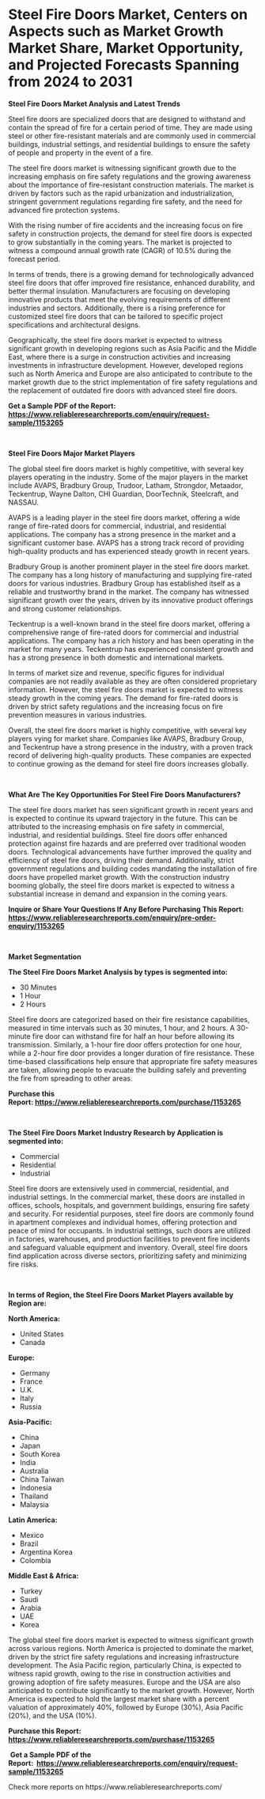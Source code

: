 <p><h1>Steel Fire Doors Market, Centers on Aspects such as Market Growth Market Share, Market Opportunity, and Projected Forecasts Spanning from 2024 to 2031</h1></p><p><strong>Steel Fire Doors Market Analysis and Latest Trends</strong></p>
<p><p>Steel fire doors are specialized doors that are designed to withstand and contain the spread of fire for a certain period of time. They are made using steel or other fire-resistant materials and are commonly used in commercial buildings, industrial settings, and residential buildings to ensure the safety of people and property in the event of a fire.</p><p>The steel fire doors market is witnessing significant growth due to the increasing emphasis on fire safety regulations and the growing awareness about the importance of fire-resistant construction materials. The market is driven by factors such as the rapid urbanization and industrialization, stringent government regulations regarding fire safety, and the need for advanced fire protection systems.</p><p>With the rising number of fire accidents and the increasing focus on fire safety in construction projects, the demand for steel fire doors is expected to grow substantially in the coming years. The market is projected to witness a compound annual growth rate (CAGR) of 10.5% during the forecast period.</p><p>In terms of trends, there is a growing demand for technologically advanced steel fire doors that offer improved fire resistance, enhanced durability, and better thermal insulation. Manufacturers are focusing on developing innovative products that meet the evolving requirements of different industries and sectors. Additionally, there is a rising preference for customized steel fire doors that can be tailored to specific project specifications and architectural designs.</p><p>Geographically, the steel fire doors market is expected to witness significant growth in developing regions such as Asia Pacific and the Middle East, where there is a surge in construction activities and increasing investments in infrastructure development. However, developed regions such as North America and Europe are also anticipated to contribute to the market growth due to the strict implementation of fire safety regulations and the replacement of outdated fire doors with advanced steel fire doors.</p></p>
<p><strong>Get a Sample PDF of the Report:&nbsp; <a href="https://www.reliableresearchreports.com/enquiry/request-sample/1153265">https://www.reliableresearchreports.com/enquiry/request-sample/1153265</a></strong></p>
<p>&nbsp;</p>
<p><strong>Steel Fire Doors Major Market Players</strong></p>
<p><p>The global steel fire doors market is highly competitive, with several key players operating in the industry. Some of the major players in the market include AVAPS, Bradbury Group, Trudoor, Latham, Strongdor, Metaador, Teckentrup, Wayne Dalton, CHI Guardian, DoorTechnik, Steelcraft, and NASSAU.</p><p>AVAPS is a leading player in the steel fire doors market, offering a wide range of fire-rated doors for commercial, industrial, and residential applications. The company has a strong presence in the market and a significant customer base. AVAPS has a strong track record of providing high-quality products and has experienced steady growth in recent years.</p><p>Bradbury Group is another prominent player in the steel fire doors market. The company has a long history of manufacturing and supplying fire-rated doors for various industries. Bradbury Group has established itself as a reliable and trustworthy brand in the market. The company has witnessed significant growth over the years, driven by its innovative product offerings and strong customer relationships.</p><p>Teckentrup is a well-known brand in the steel fire doors market, offering a comprehensive range of fire-rated doors for commercial and industrial applications. The company has a rich history and has been operating in the market for many years. Teckentrup has experienced consistent growth and has a strong presence in both domestic and international markets.</p><p>In terms of market size and revenue, specific figures for individual companies are not readily available as they are often considered proprietary information. However, the steel fire doors market is expected to witness steady growth in the coming years. The demand for fire-rated doors is driven by strict safety regulations and the increasing focus on fire prevention measures in various industries.</p><p>Overall, the steel fire doors market is highly competitive, with several key players vying for market share. Companies like AVAPS, Bradbury Group, and Teckentrup have a strong presence in the industry, with a proven track record of delivering high-quality products. These companies are expected to continue growing as the demand for steel fire doors increases globally.</p></p>
<p>&nbsp;</p>
<p><strong>What Are The Key Opportunities For Steel Fire Doors Manufacturers?</strong></p>
<p><p>The steel fire doors market has seen significant growth in recent years and is expected to continue its upward trajectory in the future. This can be attributed to the increasing emphasis on fire safety in commercial, industrial, and residential buildings. Steel fire doors offer enhanced protection against fire hazards and are preferred over traditional wooden doors. Technological advancements have further improved the quality and efficiency of steel fire doors, driving their demand. Additionally, strict government regulations and building codes mandating the installation of fire doors have propelled market growth. With the construction industry booming globally, the steel fire doors market is expected to witness a substantial increase in demand and expansion in the coming years.</p></p>
<p><strong>Inquire or Share Your Questions If Any Before Purchasing This Report: <a href="https://www.reliableresearchreports.com/enquiry/pre-order-enquiry/1153265">https://www.reliableresearchreports.com/enquiry/pre-order-enquiry/1153265</a></strong></p>
<p>&nbsp;</p>
<p><strong>Market Segmentation</strong></p>
<p><strong>The Steel Fire Doors Market Analysis by types is segmented into:</strong></p>
<p><ul><li>30 Minutes</li><li>1 Hour</li><li>2 Hours</li></ul></p>
<p><p>Steel fire doors are categorized based on their fire resistance capabilities, measured in time intervals such as 30 minutes, 1 hour, and 2 hours. A 30-minute fire door can withstand fire for half an hour before allowing its transmission. Similarly, a 1-hour fire door offers protection for one hour, while a 2-hour fire door provides a longer duration of fire resistance. These time-based classifications help ensure that appropriate fire safety measures are taken, allowing people to evacuate the building safely and preventing the fire from spreading to other areas.</p></p>
<p><strong>Purchase this Report:&nbsp;<a href="https://www.reliableresearchreports.com/purchase/1153265">https://www.reliableresearchreports.com/purchase/1153265</a></strong></p>
<p>&nbsp;</p>
<p><strong>The Steel Fire Doors Market Industry Research by Application is segmented into:</strong></p>
<p><ul><li>Commercial</li><li>Residential</li><li>Industrial</li></ul></p>
<p><p>Steel fire doors are extensively used in commercial, residential, and industrial settings. In the commercial market, these doors are installed in offices, schools, hospitals, and government buildings, ensuring fire safety and security. For residential purposes, steel fire doors are commonly found in apartment complexes and individual homes, offering protection and peace of mind for occupants. In industrial settings, such doors are utilized in factories, warehouses, and production facilities to prevent fire incidents and safeguard valuable equipment and inventory. Overall, steel fire doors find application across diverse sectors, prioritizing safety and minimizing fire risks.</p></p>
<p>&nbsp;</p>
<p><strong>In terms of Region, the Steel Fire Doors Market Players available by Region are:</strong></p>
<p>
    <p> <strong> North America: </strong>
        <ul>
            <li>United States</li>
            <li>Canada</li>
        </ul>
        </p> 
    <p> <strong> Europe: </strong>
        <ul>
            <li>Germany</li>
            <li>France</li>
            <li>U.K.</li>
            <li>Italy</li>
            <li>Russia</li>
        </ul>
        </p> 
    <p> <strong> Asia-Pacific: </strong>
        <ul>
            <li>China</li>
            <li>Japan</li>
            <li>South Korea</li>
            <li>India</li>
            <li>Australia</li>
            <li>China Taiwan</li>
            <li>Indonesia</li>
            <li>Thailand</li>
            <li>Malaysia</li>
        </ul>
        </p> 
    <p> <strong> Latin America: </strong>
        <ul>
            <li>Mexico</li>
            <li>Brazil</li>
            <li>Argentina Korea</li>
            <li>Colombia</li>
        </ul>
        </p> 
    <p> <strong> Middle East & Africa: </strong>
        <ul>
            <li>Turkey</li>
            <li>Saudi</li>
            <li>Arabia</li>
            <li>UAE</li>
            <li>Korea</li>
        </ul>
    </p>
    </p>
<p><p>The global steel fire doors market is expected to witness significant growth across various regions. North America is projected to dominate the market, driven by the strict fire safety regulations and increasing infrastructure development. The Asia Pacific region, particularly China, is expected to witness rapid growth, owing to the rise in construction activities and growing adoption of fire safety measures. Europe and the USA are also anticipated to contribute significantly to the market growth. However, North America is expected to hold the largest market share with a percent valuation of approximately 40%, followed by Europe (30%), Asia Pacific (20%), and the USA (10%).</p></p>
<p><strong>Purchase this Report: <a href="https://www.reliableresearchreports.com/purchase/1153265">https://www.reliableresearchreports.com/purchase/1153265</a></strong></p>
<p>&nbsp;<strong>Get a Sample PDF of the Report:&nbsp;&nbsp;<a href="https://www.reliableresearchreports.com/enquiry/request-sample/1153265">https://www.reliableresearchreports.com/enquiry/request-sample/1153265</a></strong></p>
<p><strong></strong></p>
<p>Check more reports on https://www.reliableresearchreports.com/</p>